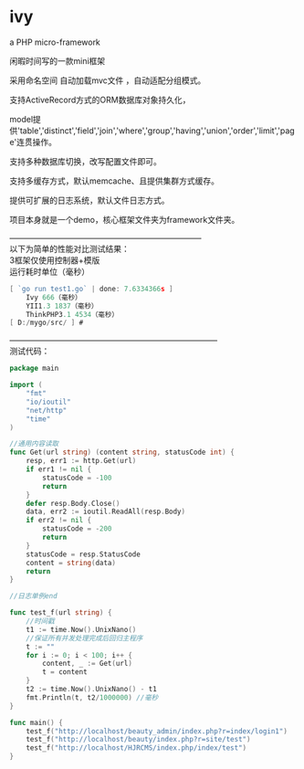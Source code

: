ivy
===
a PHP micro-framework

闲暇时间写的一款mini框架

采用命名空间 自动加载mvc文件 ，自动适配分组模式。

支持ActiveRecord方式的ORM数据库对象持久化，

model提供'table','distinct','field','join','where','group','having','union','order','limit','page'连贯操作。

支持多种数据库切换，改写配置文件即可。

支持多缓存方式，默认memcache、且提供集群方式缓存。

提供可扩展的日志系统，默认文件日志方式。

项目本身就是一个demo，核心框架文件夹为framework文件夹。

————————————————————————<br>
以下为简单的性能对比测试结果：<br>
3框架仅使用控制器+模版<br>
运行耗时单位（毫秒）<br>
```Go
[ `go run test1.go` | done: 7.6334366s ]
    Ivy 666（毫秒）
    YII1.3 1837（毫秒）
    ThinkPHP3.1 4534（毫秒）
[ D:/mygo/src/ ] # 
```
——————————————————————————<br>
测试代码：<br>
```Go
package main

import (
    "fmt"
    "io/ioutil"
    "net/http"
    "time"
)

//通用内容读取
func Get(url string) (content string, statusCode int) {
    resp, err1 := http.Get(url)
    if err1 != nil {
        statusCode = -100
        return
    }
    defer resp.Body.Close()
    data, err2 := ioutil.ReadAll(resp.Body)
    if err2 != nil {
        statusCode = -200
        return
    }
    statusCode = resp.StatusCode
    content = string(data)
    return
}

//日志单例end

func test_f(url string) {
    //时间戳
    t1 := time.Now().UnixNano()
    //保证所有并发处理完成后回归主程序
    t := ""
    for i := 0; i < 100; i++ {
        content, _ := Get(url)
        t = content
    }
    t2 := time.Now().UnixNano() - t1
    fmt.Println(t, t2/1000000) //毫秒
}

func main() {
    test_f("http://localhost/beauty_admin/index.php?r=index/login1")
    test_f("http://localhost/beauty/index.php?r=site/test")
    test_f("http://localhost/HJRCMS/index.php/index/test")
}
```
